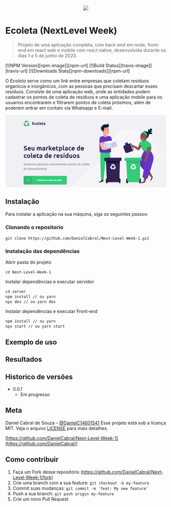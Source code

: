 
<h1 align="center"><img src="https://lander.rocketseat.dev/uploads/nextlevelweek_18baaf82af.svg" /></h1>


# Ecoleta (NextLevel Week)
> Projeto de uma aplicação completa, com back-end em node, front-end em react web e mobile com react native, desenvolvida durante os dias 1 a 5 de junho de 2020.

[![NPM Version][npm-image]][npm-url]
[![Build Status][travis-image]][travis-url]
[![Downloads Stats][npm-downloads]][npm-url]

O *Ecoleta* serve como um link entre empresas que coletam residuos organicos e inorgânicos, com as pessoas que precisam descartar esses residuos. 
Consiste de uma aplicação web, onde as entidades podem cadastrar os pontos de coleta de residuos e uma aplicação mobile para os usuarios encontrarem e filtrarem pontos de coleta próximos, além de poderem entrar em contato via Whatsapp e E-mail.

![](header.png)

## Instalação

Para instalar a aplicação na sua máquina, siga os seguintes passos: 

### Clonando o repositorio

```git init
git clone https://github.com/DanielCabral/Next-Level-Week-1.git
```
### Instalação das dependências
Abrir pasta do projeto
```
cd Next-Level-Week-1
```
Instalar dependências e executar servidor
```
cd server
npm install // ou yarn
npx dev // ou yarn dev
```

Instalar dependências e executar Front-end
```cd frontend
npm install // ou yarn
npx start // ou yarn start
```

## Exemplo de uso


## Resultados


## Historico de versões

* 0.0.1
    * Em progresso

## Meta

Daniel Cabral de Souza – [@DanielC14601541](https://twitter.com/DanielC14601541) 
Esse projeto está sob a licença MIT. Veja o arquivo [LICENSE](LICENSE.md) para mais detalhes.

[https://github.com/DanielCabral/Next-Level-Week-1](https://github.com/DanielCabral/)

## Como contribuir

1. Faça um Fork desse repositório (<https://github.com/DanielCabral/Next-Level-Week-1/fork>)
2. Crie uma branch com a sua feature: `git checkout -b my-feature`
3. Commit suas mudanças: `git commit -m 'feat: My new feature'`
4.  Push a sua branch: `git push origin my-feature`
5. Crie um novo Pull Request

